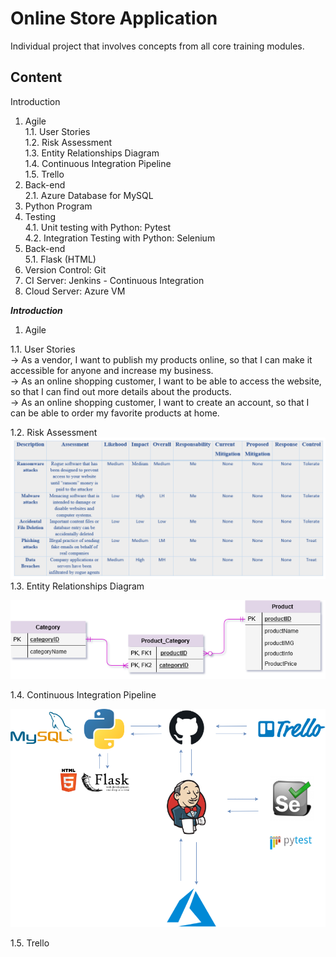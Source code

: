 # Online Store Application
Individual project that involves concepts from all core training modules.  
  
**Content**
-
Introduction  
1. Agile  
1.1. User Stories  
1.2. Risk Assessment  
1.3. Entity Relationships Diagram  
1.4. Continuous Integration Pipeline  
1.5. Trello  
2. Back-end  
2.1. Azure Database for MySQL  
3. Python Program  
4. Testing  
4.1. Unit testing with Python: Pytest  
4.2. Integration Testing with Python: Selenium  
5. Back-end  
5.1. Flask (HTML)  
6. Version Control: Git  
7. CI Server: Jenkins - Continuous Integration  
8. Cloud Server: Azure VM  


***Introduction***  
1. Agile  
  
  1.1. User Stories  
-> As a vendor, I want to publish my products online, so that I can make it accessible for anyone and increase my business.  
-> As an online shopping customer, I want to be able to access the website, so that I can find out more details about the products.  
-> As an online shopping customer, I want to create an account, so that I can be able to order my favorite products at home.  
  
  1.2. Risk Assessment  
![Risk_Assessment](https://github.com/AlinaDenisaB/DevOpsRepo/blob/master/Documentation/Risk_Assessment.png)
  1.3. Entity Relationships Diagram  

![ERD](https://github.com/AlinaDenisaB/DevOpsRepo/blob/master/Documentation/ERD.png)  

  1.4. Continuous Integration Pipeline  
  
![CI Pipeline](https://github.com/AlinaDenisaB/DevOpsRepo/blob/master/Documentation/CI_pipeline.png)  
  
  1.5. Trello  
